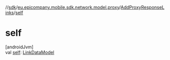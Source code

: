 //[sdk](../../../index.md)/[eu.epicompany.mobile.sdk.network.model.proxy](../index.md)/[AddProxyResponseLinks](index.md)/[self](self.md)

# self

[androidJvm]\
val [self](self.md): [LinkDataModel](../../eu.epicompany.mobile.android.data.network.model.hypermedia/-link-data-model/index.md)
